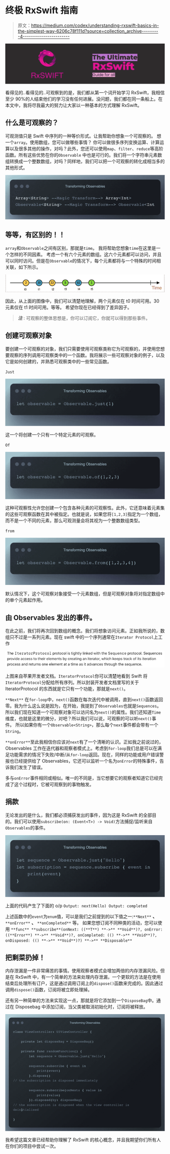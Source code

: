 # 终极 RxSwift 指南

> 原文：<https://medium.com/codex/understanding-rxswift-basics-in-the-simplest-way-6206c78f111d?source=collection_archive---------4----------------------->

![](img/9b7e0ab77a72d43be2f187c592968ed2.png)

看得见的..看得见的..可观察到的是，我们都从第一个词开始学习 RxSwift，我相信至少 90%的人结束他们的学习没有任何进展。没问题，我们都在同一条船上。在本文中，我将尽我最大的努力让大家以一种基本的方式理解 RxSwift。

## 什么是可观察的？

可观测值只是 Swift 中序列的一种等价形式。让我帮助你想象一个可观察的。
想一个`array`。使用数组，您可以做哪些事情？
你可以做很多序列变换运算、计算运算以及很多其他的操作，对吗？此外，您还可以使用`map`、`filter`、`reduce`等高阶函数。所有这些优势在你的`Observable`
中也是可行的。我们将一个字符串元素数组转换成一个整数数组，对吗？同样地，我们可以把一个可观察的转化成相当多的其他形式。

![](img/3f764baf5f88dd3cda2655fa520485c6.png)

## 等等，有区别的！！

`array`和`Observable`之间有区别，那就是`time`。
我将帮助您想象`time`在这里是一个怎样的不同因素。
考虑一个有六个元素的数组。这六个元素都可以访问，并且可以同时访问。但是在`Observable`的情况下，每个元素都将与一个特殊的时间相关联，如下所示。

![](img/37e834576e7c8bdeda6ad2e24c53da27.png)

因此，从上面的图像中，我们可以清楚地理解，两个元素仅在 t0 时间可用。30 元素仅在 t1 时间可用。等等。
希望你现在已经得到了差异因子。

> ***注*** :
> 可观察的整体思想是，你可以订阅它，你就可以得到那些事件。

## 创建可观察对象

要创建一个可观察的对象，我们只需要使用可观察类称它为可观察的，并使用您想要观察的序列调用可观察类中的一个函数。我将展示一些可观察对象的例子，以及它是如何创建的，并熟悉可观察类中的一些常见函数。

`Just`

![](img/f10805f34f1d44ef2d2e69856cbab0b6.png)

这一个将创建一个只有一个特定元素的可观察。

`Of`

![](img/c5ba6e900cd2d7782da9211e724760b2.png)

这种可观察性允许您创建一个包含各种元素的可观察性。此外，它还意味着元素集的这些可观察函数在其中被指定。也就是说，如果您将`[1,2,3]`指定为一个数组，而不是一个不同的元素，那么可观测量会将其视为一个整数数组类型。

`from`

![](img/6d2fe22f35cb434259c8bbce53adf8bd.png)

默认情况下，这个可观察对象接受一个元素数组，但是可观察对象将对指定数组中的单个元素起作用。

## 由 Observables 发出的事件。

在此之前，我们将再次回到数组的概念。我们将想象访问元素。正如我所说的，数组只不过是一系列元素。现在 swift 中的一个序列通常在`Iterator Protocol`上工作

![](img/ccd5c10d03fcefb1c7a358f280c1b8eb.png)

上图来自苹果开发者文档。`IteratorProtocol`你可以清楚地看到 Swift 将`IteratorProtocol`分配给所有序列。所以封装开发者文档里写的关于 IteratorProtocol 的东西就是它只有一个功能，那就是`next()`。

`**Next**` 在`for-loop`中，`next()`函数在每次迭代中被调用，直到`next()`函数返回零。我为什么这么说是因为，在开始，我提到了`Observables`也就是`Sequences`。所以我们现在知道一个可观察对象可以访问名为`next()`的属性。我们还知道`Time`维度，也就是这里的微分，对吧？所以我们可以说，可观察的可以听`next()`事件。
所以如果你有一个`Observable<String>`，那么每个`next`事件都会带有一个`String`。

`**onError**`至此我相信你应该对`next`有了一个清晰的认识。正如我之前说过的，Observables 工作在迭代器和观察者模式上。考虑到`for-loop`我们总是可以在满足功能需求的情况下失败/中断/从`for-loop`返回。现在，同样的功能或用户错误警报也已经提供给了 Observables，它还可以监听一个名为`onError`的特殊事件，告诉我们发生了错误。

多与`onError`事件相同或相似。唯一的不同是，当它想要它的观察者知道它已经完成了这个过程时，它被可观察到的事物触发。

## 捐款

无论发出的是什么，我们都必须捕获发出的事件，因为这是 RxSwift 的全部目的。我们可以使用`subscribe(on: (Event<T>) -> Void)`方法捕捉/监听来自`Observables`的事件。

![](img/f71711f8c7d9f277b3afdbcbee200c33.png)

上面的代码产生了下面的 o/p
`Output: next(Hello)
Output: completed`

上述函数中的`event`为`enum`值，可以是我们之前提到的以下值之一:`**Next**` **、** `**onError**` **、** `**onCompleted**` 等。
如果您想订阅不同种类的活动，您可以使用
`**func** **subscribe**(onNext: ((**T**) **->** **Void**)?, onError: ((**Error**) **->** **Void**)?, onCompleted: (() **->** **Void**)?, onDisposed: (() **->** **Void**)?) **->** **Disposable**`

## 把剩菜扔掉！

内存泄漏是一件非常痛苦的事情。使用观察者模式会增加两倍的内存泄漏风险。但是在 RxSwift 中，有一个简单的方法来处理内存泄漏，一个更软的方法是在使用结束后处理所有订户，这是通过调用订阅上的`dispose()`函数来完成的。因此通过调用`dispose()`函数，订阅将被立即处理掉。

还有另一种简单的方法来实现这一点，那就是将它添加到一个`DisposeBag`中。通过在 Disposebag 中添加订阅，当父类被取消初始化时，订阅将被释放。

![](img/ca93c3706d979e77ef033ebefe375649.png)

我希望这篇文章已经帮助你理解了 RxSwift 的核心概念，并且我期望你们所有人在你们的项目中尝试一次。